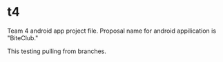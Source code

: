 # t4
Team 4 android app project file. Proposal name for android appilication is "BiteClub."

This testing pulling from branches.
